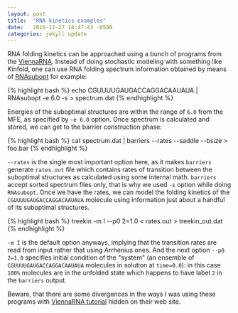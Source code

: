 ```yaml
---
layout: post
title:  "RNA kinetics examples"
date:   2016-12-27 18:47:43 -0500
categories: jekyll update
---
```



RNA folding kinetics can be approached using a bunch of programs from the [ViennaRNA][ViennaRNA].
Instead of doing stochastic modeling with something like Kinfold, one can use RNA folding spectrum information obtained by means of [RNAsubopt][RNAsubopt] for example:

{% highlight bash %}
echo CGUUUUGAUGACCAGGACAAUAUA | RNAsubopt -e 6.0 -s > spectrum.dat
{% endhighlight %}

Energies of the suboptimal structures are within the range of `6.0` from the MFE, as specified by `-e 6.0` option.
Once spectrum is calculated and stored, we can get to the barrier construction phase:

{% highlight bash %}
cat spectrum.dat | barriers --rates --saddle --bsize > foo.bar
{% endhighlight %}

`--rates` is the single most important option here, as it makes `barriers` generate `rates.out` file which contains rates of transition between the suboptimal structures as calculated using some internal math. `barriers` accept sorted spectrum files only, that is why we used `-s` option while doing `RNAsubopt`. Once we have the rates, we can model the folding kinetics of the `CGUUUUGAUGACCAGGACAAUAUA` molecule using information just about a handful of its suboptimal structures.

{% highlight bash %}
treekin -m I --p0 2=1.0 < rates.out > treekin_out.dat
{% endhighlight %}

`-m I` is the default option anyways, implying that the transition rates are read from input rather that using Arrhenius ones. And the next option `--p0 2=1.0` specifies initial condition of the "system" (an ensemble of `CGUUUUGAUGACCAGGACAAUAUA` molecules in solution at `time=0.0`): in this case `100%` molecules are in the unfolded state which happens to have label `2` in the `barriers` output.


Beware, that there are some divergences in the ways I was using these programs with [ViennaRNA tutorial][ViennaTutorial] hidden on their web site.


[ViennaRNA]: http://www.tbi.univie.ac.at/RNA/#
[RNAsubopt]: http://www.tbi.univie.ac.at/RNA/RNAsubopt.1.html
[barriers]: http://www.tbi.univie.ac.at/RNA/Barriers/barriers.1.html
[treekin]: http://www.tbi.univie.ac.at/RNA/Treekin/
[ViennaTutorial]: https://www.tbi.univie.ac.at/~ronny/Leere/270038/tutorial/tutorial.html


